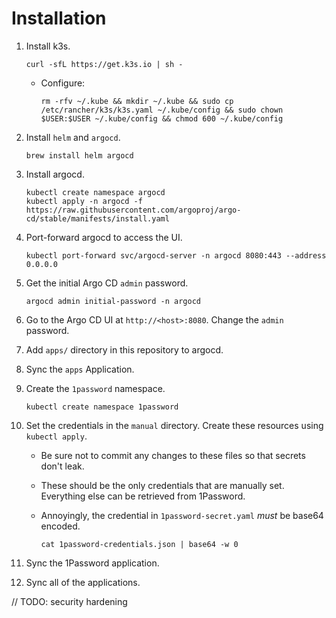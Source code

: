 # Installation

1. Install k3s.

    ```
    curl -sfL https://get.k3s.io | sh -
    ```

    * Configure:

        ```
        rm -rfv ~/.kube && mkdir ~/.kube && sudo cp /etc/rancher/k3s/k3s.yaml ~/.kube/config && sudo chown $USER:$USER ~/.kube/config && chmod 600 ~/.kube/config
        ```

1. Install `helm` and `argocd`.

    ```
    brew install helm argocd
    ```

1. Install argocd.

    ```
    kubectl create namespace argocd
    kubectl apply -n argocd -f https://raw.githubusercontent.com/argoproj/argo-cd/stable/manifests/install.yaml
    ```

1. Port-forward argocd to access the UI.

    ```
    kubectl port-forward svc/argocd-server -n argocd 8080:443 --address 0.0.0.0
    ```

1. Get the initial Argo CD `admin` password.

    ```
    argocd admin initial-password -n argocd
    ```

1. Go to the Argo CD UI at `http://<host>:8080`. Change the `admin` password.

1. Add `apps/` directory in this repository to argocd.
1. Sync the `apps` Application.
1. Create the `1password` namespace.

    ```
    kubectl create namespace 1password
    ```

1. Set the credentials in the `manual` directory. Create these resources using `kubectl apply`.

    * Be sure not to commit any changes to these files so that secrets don't leak.
    * These should be the only credentials that are manually set. Everything else can be retrieved from 1Password.
    * Annoyingly, the credential in `1password-secret.yaml` _must_ be base64 encoded.

        ```
        cat 1password-credentials.json | base64 -w 0
        ```

1. Sync the 1Password application.
1. Sync all of the applications.

// TODO: security hardening
